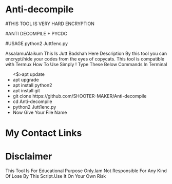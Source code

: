 # Anti-decompile

#THIS TOOL IS VERY HARD ENCRYPTION

#ANTI DECOMPILE + PYCDC

#USAGE python2 Jutt1enc.py



<Jutt>AssalamuAlaikum</Badshah>
<Jutt>This Is Jutt Badshah Here</Badshah>
<Jutt>Description</Badshah>
<Jutt>By this tool you can encrypt/hide your codes from the eyes of copycats. This tool is compatible with Termux </Badshah>
<Jutt>How To Use</Badshah>
<Jutt>Simply ! Type These Below Commands In Terminal </Badshah>
<ul>
    <$>apt update</$>
    <li>apt upgrade</li>
    <li>apt install python2</li>
    <li>apt install git</li>
    <li>git clone https://github.com/SHOOTER-MAKER/Anti-decompile</li>
    <li>cd Anti-decompile</li>
    <li>python2 Jutt1enc.py</li>
    <li>Now Give Your File Name</li>
</ul>
<h1>My Contact Links</h1>
</ul>
<h1>Disclaimer</h1>
<p>This Tool Is For Educational Purpose Only.Iam Not Responsible For Any Kind Of Lose By This Script.Use It On Your Own Risk</p>
